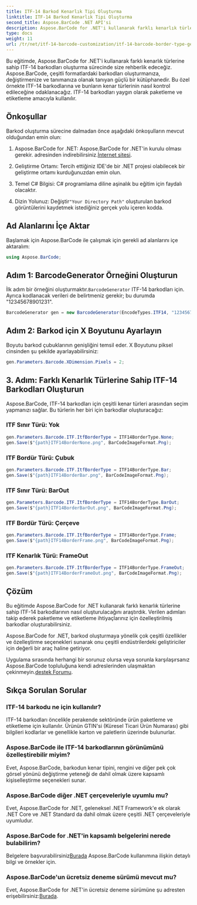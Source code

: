 ```yaml
---
title: ITF-14 Barkod Kenarlık Tipi Oluşturma
linktitle: ITF-14 Barkod Kenarlık Tipi Oluşturma
second_title: Aspose.BarCode .NET API'si
description: Aspose.BarCode for .NET'i kullanarak farklı kenarlık türlerine sahip ITF-14 barkodlarını nasıl oluşturacağınızı öğrenin. Ambalajınızı ve etiketlemenizi kolaylıkla özelleştirin.
type: docs
weight: 11
url: /tr/net/itf-14-barcode-customization/itf-14-barcode-border-type-generation/
---
```


Bu eğitimde, Aspose.BarCode for .NET'i kullanarak farklı kenarlık türlerine sahip ITF-14 barkodları oluşturma sürecinde size rehberlik edeceğiz. Aspose.BarCode, çeşitli formatlardaki barkodları oluşturmanıza, değiştirmenize ve tanımanıza olanak tanıyan güçlü bir kütüphanedir. Bu özel örnekte ITF-14 barkodlarına ve bunların kenar türlerinin nasıl kontrol edileceğine odaklanacağız. ITF-14 barkodları yaygın olarak paketleme ve etiketleme amacıyla kullanılır.

## Önkoşullar

Barkod oluşturma sürecine dalmadan önce aşağıdaki önkoşulların mevcut olduğundan emin olun:

1.  Aspose.BarCode for .NET: Aspose.BarCode for .NET'in kurulu olması gerekir. adresinden indirebilirsiniz.[İnternet sitesi](https://releases.aspose.com/barcode/net/).

2. Geliştirme Ortamı: Tercih ettiğiniz IDE'de bir .NET projesi olabilecek bir geliştirme ortamı kurduğunuzdan emin olun.

3. Temel C# Bilgisi: C# programlama diline aşinalık bu eğitim için faydalı olacaktır.

4.  Dizin Yolunuz: Değiştir`"Your Directory Path"` oluşturulan barkod görüntülerini kaydetmek istediğiniz gerçek yolu içeren kodda.

## Ad Alanlarını İçe Aktar

Başlamak için Aspose.BarCode ile çalışmak için gerekli ad alanlarını içe aktaralım:

```csharp
using Aspose.BarCode;
```

## Adım 1: BarcodeGenerator Örneğini Oluşturun

 İlk adım bir örneğini oluşturmaktır.`BarcodeGenerator` ITF-14 barkodları için. Ayrıca kodlanacak verileri de belirtmeniz gerekir; bu durumda "12345678901231".

```csharp
BarcodeGenerator gen = new BarcodeGenerator(EncodeTypes.ITF14, "12345678901231");
```

## Adım 2: Barkod için X Boyutunu Ayarlayın

Boyutu barkod çubuklarının genişliğini temsil eder. X Boyutunu piksel cinsinden şu şekilde ayarlayabilirsiniz:

```csharp
gen.Parameters.Barcode.XDimension.Pixels = 2;
```

## 3. Adım: Farklı Kenarlık Türlerine Sahip ITF-14 Barkodları Oluşturun

Aspose.BarCode, ITF-14 barkodları için çeşitli kenar türleri arasından seçim yapmanızı sağlar. Bu türlerin her biri için barkodlar oluşturacağız:

### ITF Sınır Türü: Yok

```csharp
gen.Parameters.Barcode.ITF.ItfBorderType = ITF14BorderType.None;
gen.Save($"{path}ITF14BorderNone.png", BarCodeImageFormat.Png);
```

### ITF Bordür Türü: Çubuk

```csharp
gen.Parameters.Barcode.ITF.ItfBorderType = ITF14BorderType.Bar;
gen.Save($"{path}ITF14BorderBar.png", BarCodeImageFormat.Png);
```

### ITF Sınır Türü: BarOut

```csharp
gen.Parameters.Barcode.ITF.ItfBorderType = ITF14BorderType.BarOut;
gen.Save($"{path}ITF14BorderBarOut.png", BarCodeImageFormat.Png);
```

### ITF Bordür Türü: Çerçeve

```csharp
gen.Parameters.Barcode.ITF.ItfBorderType = ITF14BorderType.Frame;
gen.Save($"{path}ITF14BorderFrame.png", BarCodeImageFormat.Png);
```

### ITF Kenarlık Türü: FrameOut

```csharp
gen.Parameters.Barcode.ITF.ItfBorderType = ITF14BorderType.FrameOut;
gen.Save($"{path}ITF14BorderFrameOut.png", BarCodeImageFormat.Png);
```

## Çözüm

Bu eğitimde Aspose.BarCode for .NET kullanarak farklı kenarlık türlerine sahip ITF-14 barkodlarının nasıl oluşturulacağını araştırdık. Verilen adımları takip ederek paketleme ve etiketleme ihtiyaçlarınız için özelleştirilmiş barkodlar oluşturabilirsiniz.

Aspose.BarCode for .NET, barkod oluşturmaya yönelik çok çeşitli özellikler ve özelleştirme seçenekleri sunarak onu çeşitli endüstrilerdeki geliştiriciler için değerli bir araç haline getiriyor.

 Uygulama sırasında herhangi bir sorunuz olursa veya sorunla karşılaşırsanız Aspose.BarCode topluluğuna kendi adreslerinden ulaşmaktan çekinmeyin.[destek Forumu](https://forum.aspose.com/c/barcode/13).

## Sıkça Sorulan Sorular

### ITF-14 barkodu ne için kullanılır?
ITF-14 barkodları öncelikle perakende sektöründe ürün paketleme ve etiketleme için kullanılır. Ürünün GTIN'si (Küresel Ticari Ürün Numarası) gibi bilgileri kodlarlar ve genellikle karton ve paletlerin üzerinde bulunurlar.

### Aspose.BarCode ile ITF-14 barkodlarının görünümünü özelleştirebilir miyim?
Evet, Aspose.BarCode, barkodun kenar tipini, rengini ve diğer pek çok görsel yönünü değiştirme yeteneği de dahil olmak üzere kapsamlı kişiselleştirme seçenekleri sunar.

### Aspose.BarCode diğer .NET çerçeveleriyle uyumlu mu?
Evet, Aspose.BarCode for .NET, geleneksel .NET Framework'e ek olarak .NET Core ve .NET Standard da dahil olmak üzere çeşitli .NET çerçeveleriyle uyumludur.

### Aspose.BarCode for .NET'in kapsamlı belgelerini nerede bulabilirim?
 Belgelere başvurabilirsiniz[Burada](https://reference.aspose.com/barcode/net/) Aspose.BarCode kullanımına ilişkin detaylı bilgi ve örnekler için.

### Aspose.BarCode'un ücretsiz deneme sürümü mevcut mu?
Evet, Aspose.BarCode for .NET'in ücretsiz deneme sürümüne şu adresten erişebilirsiniz:[Burada](https://releases.aspose.com/).
